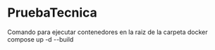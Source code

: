 # PruebaTecnica

Comando para ejecutar contenedores en la raiz de la carpeta
docker compose up -d --build

